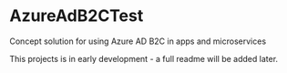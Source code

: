 # AzureAdB2CTest
Concept solution for using Azure AD B2C in apps and microservices

This projects is in early development - a full readme will be added later.
